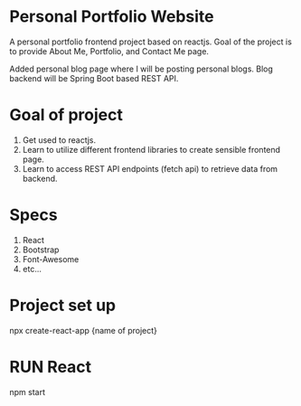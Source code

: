 # Personal Portfolio Website

A personal portfolio frontend project based on reactjs.
Goal of the project is to provide About Me, Portfolio, and Contact Me page.

Added personal blog page where I will be posting personal blogs.
Blog backend will be Spring Boot based REST API.

# Goal of project

1. Get used to reactjs.
2. Learn to utilize different frontend libraries to create sensible frontend page.
3. Learn to access REST API endpoints (fetch api) to retrieve data from backend.

# Specs

1. React
2. Bootstrap
3. Font-Awesome
4. etc...

# Project set up

npx  create-react-app {name of project}

# RUN React

npm start
